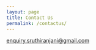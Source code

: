 ```yaml
---
layout: page
title: Contact Us
permalink: /contactus/
---
```


[enquiry.sruthiranjani@gmail.com](mailto:enquiry.sruthiranjani@gmail.com)
